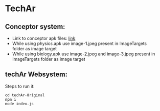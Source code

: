 # TechAr

## Conceptor system: 
- Link to conceptor apk files: [link](https://drive.google.com/drive/folders/1KrIG7bEedQhLZau6p7_ncBLSq77grCk8?usp=sharing)
- While using physics.apk use image-1.jpeg present in ImageTargets folder as image target
- While using biology.apk use image-2.jpeg and image-3.jpeg present in ImageTargets folder as image target

## techAr Websystem:

Steps to run it:
```
cd techAr-Original
npm i
node index.js
```
